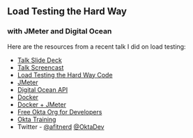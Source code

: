 ## Load Testing the Hard Way
### with JMeter and Digital Ocean

Here are the resources from a recent talk I did on load testing:

* [Talk Slide Deck](LoadTestingtheHardWay.pdf)
* [Talk Screencast]()
* [Load Testing the Hard Way Code](https://github.com/dogeared/load-testing-the-hard-way-example)
* [JMeter](https://jmeter.apache.org/)
* [Digital Ocean API](https://developers.digitalocean.com/documentation/v2)
* [Docker](https://www.docker.com/)
* [Docker + JMeter](https://github.com/ajeetraina/jmeter-docker)
* [Free Okta Org for Developers](https://developer.okta.com)
* [Okta Training](https://www.okta.com/services/training/)
* Twitter - [@afitnerd](https://twitter.com/afitnerd) [@OktaDev](https://twitter.com/oktadev)

